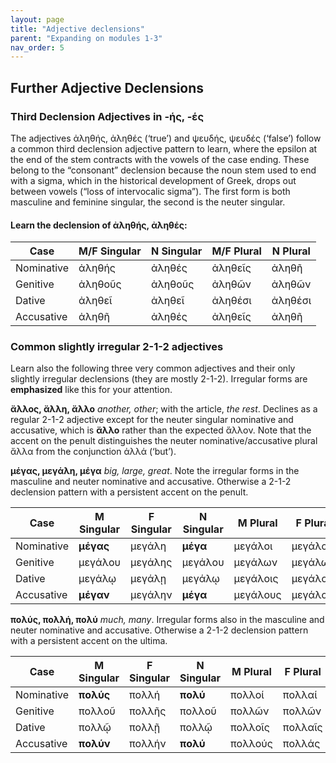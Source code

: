 ```yaml
---
layout: page
title: "Adjective declensions"
parent: "Expanding on modules 1-3"
nav_order: 5
---
```


## Further Adjective Declensions

### Third Declension Adjectives in -ής, -ές 

The adjectives ἀληθής, ἀληθές (‘true’) and ψευδής, ψευδές (‘false’) follow a common third declension adjective pattern to learn, where the epsilon at the end of the stem contracts with the vowels of the case ending. These belong to the “consonant” declension because the noun stem used to end with a sigma, which in the historical development of Greek, drops out between vowels (“loss of intervocalic sigma”). The first form is both masculine and feminine singular, the second is the neuter singular.

#### Learn the declension of ἀληθής, ἀληθές:

								
| Case 	|	M/F Singular |	N Singular |	M/F Plural	|	N Plural |
| --- | --- | --- | --- | --- |
| Nominative	|	ἀληθής	|	ἀληθές		|	ἀληθεῖς |	ἀληθῆ |
| Genitive	|	ἀληθοῦς |	ἀληθοῦς 	|	ἀληθῶν |	ἀληθῶν |
| Dative	|	ἀληθεῖ 	|	ἀληθεῖ		|	ἀληθέσι |	ἀληθέσι |
| Accusative	|	ἀληθῆ 	|	ἀληθές 		| ἀληθεῖς 	| ἀληθῆ |

### Common slightly irregular 2-1-2 adjectives

Learn also the following three very common adjectives and their only slightly irregular declensions (they are mostly 2-1-2). Irregular forms are **emphasized** like this for your attention.

**ἄλλος, ἄλλη, ἄλλο**  _another, other_; with the article, _the rest_. Declines as a regular 2-1-2 adjective except for the neuter singular nominative and accusative, which is **ἄλλο** rather than the expected ἄλλον. Note that the accent on the penult distinguishes the neuter nominative/accusative plural ἄλλα from the conjunction ἀλλά (‘but’).

**μέγας, μεγάλη, μέγα** _big, large, great_. Note the irregular forms in the masculine and neuter nominative and accusative. Otherwise a 2-1-2 declension pattern with a persistent accent on the penult.

									
| Case  | M Singular	|	F Singular	|	N Singular	|	M Plural |		F Plural	|	N Plural |
| --- | --- | --- | --- | --- | --- | --- |
| Nominative |	**μέγας** |	μεγάλη	| **μέγα**	|	μεγάλοι |	μεγάλαι |	μεγάλα	|						
| Genitive |	μεγάλου	| μεγάλης |	μεγάλου  |	μεγάλων |	μεγάλων | 	μεγάλων	|			
| Dative |	μεγάλῳ	| μεγάλῃ	|	μεγάλῳ |	μεγάλοις |	μεγάλαις |	μεγάλοις |
| Accusative |	**μέγαν** |	μεγάλην |	**μέγα** |		μεγάλους |	μεγάλας |	μεγάλα 	|	

**πολύς, πολλή, πολύ** _much, many_. Irregular forms also in the masculine and neuter nominative and accusative. Otherwise a 2-1-2 declension pattern with a persistent accent on the ultima.

								
| Case |	M Singular |	F Singular |	N Singular |	M Plural |	F Plural |	N Plural |
| --- | --- | --- | --- | --- | --- | --- |
| Nominative |	**πολύς** 	|	πολλή 	|	**πολύ** |	πολλοί |	πολλαί |	πολλά |	
| Genitive |	πολλοῦ |	πολλῆς |	πολλοῦ |	πολλῶν |	πολλῶν |	πολλῶν |
| Dative |	πολλῷ	|	πολλῇ	|	πολλῷ	|	πολλοῖς |	πολλαῖς |	πολλοῖς |	
| Accusative |	**πολύν**  |	πολλήν | 	**πολύ** |		πολλούς |	πολλάς |	πολλά 	|
